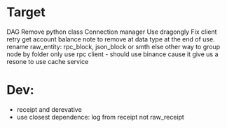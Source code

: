 # Target
DAG
Remove python class
Connection manager
Use dragongly
Fix client retry
get account balance
note to remove at data type at the end of use.
rename raw_entity: rpc_block, json_block or smth else
other way to group node by folder
only use rpc client - should use binance cause it give us a resone to use cache service
# Dev:
- receipt and derevative
- use closest dependence: log from receipt not raw_receipt